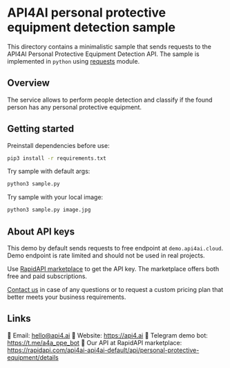 # API4AI personal protective equipment detection sample

This directory contains a minimalistic sample that sends requests to the API4AI Personal Protective Equipment Detection API. The sample is implemented in `python` using [requests](https://pypi.org/project/requests/) module.


## Overview

The service allows to perform people detection and classify if the found person has any personal protective equipment.



## Getting started

Preinstall dependencies before use:

```bash
pip3 install -r requirements.txt
```

Try sample with default args:

```bash
python3 sample.py
```

Try sample with your local image:

```bash
python3 sample.py image.jpg
```


## About API keys

This demo by default sends requests to free endpoint at `demo.api4ai.cloud`.
Demo endpoint is rate limited and should not be used in real projects.

Use [RapidAPI marketplace](https://rapidapi.com/api4ai-api4ai-default/api/brand-recognition/details) to get the API key. The marketplace offers both
free and paid subscriptions.

[Contact us](https://api4.ai/contacts) in case of any questions or to request a custom pricing plan
that better meets your business requirements.


## Links

📩 Email: hello@api4.ai
🔗 Website: https://api4.ai
🤖 Telegram demo bot: https://t.me/a4a_ppe_bot
🔵 Our API at RapidAPI marketplace: https://rapidapi.com/api4ai-api4ai-default/api/personal-protective-equipment/details
